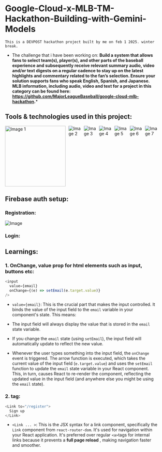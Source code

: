 # Google-Cloud-x-MLB-TM-Hackathon-Building-with-Gemini-Models
``This is a DEVPOST hackathon project built by me on feb 1 2025. winter break.``

- The challenge that i have been working on: **Build a system that allows fans to select team(s), player(s), and other parts of the baseball experience and subsequently receive relevant summary audio, video and/or text digests on a regular cadence to stay up on the latest highlights and commentary related to the fan’s selection. Ensure your solution supports fans who speak English, Spanish, and Japanese. MLB information, including audio, video and text for a project in this category can be found here: https://github.com/MajorLeagueBaseball/google-cloud-mlb-hackathon.***

## Tools & technologies used in this project:

<div style="display: flex; flex-wrap: nowrap; overflow-x: auto; gap: 10px;">
  <img src="https://github.com/user-attachments/assets/11a76217-be59-45dc-9af2-002e7a4a1133" alt="Image 1" style="max-width: 200px; height: 200px;">
  <img src="https://github.com/user-attachments/assets/8e64bf1e-9a73-4b27-b663-87c22af1e161" alt="Image 2" style="max-width: 200px; height: auto;">
  <img src="https://github.com/user-attachments/assets/f58db321-3855-4d8f-acf1-75a1539002a5" alt="Image 3" style="max-width: 200px; height: auto;">
  <img src="https://github.com/user-attachments/assets/91f30d9b-0ec6-4129-9099-f5bc322a5a70" alt="Image 4" style="max-width: 200px; height: auto;">
  <img src="https://github.com/user-attachments/assets/2ef31bdb-6250-4f23-98a3-709341f3f762" alt="Image 5" style="max-width: 200px; height: auto;">
  <img src="https://github.com/user-attachments/assets/76f7b85d-c6a3-4332-bfbf-395dbf4422be" alt="Image 6" style="max-width: 200px; height: auto;">
  <img src="https://github.com/user-attachments/assets/ce15c17b-650b-4e10-9c78-b5129eae3b4b" alt="Image 7" style="max-width: 200px; height: auto;">
  <img src="https://github.com/user-attachments/assets/93d92dc4-6649-468d-a62f-4ea49874164d" alt="Image 8" style="max-width: 200px; height: auto;">
</div>

## Firebase auth setup:
### Registration:

![Image](https://github.com/user-attachments/assets/203ce778-8ab4-4de5-9bf8-3d2ca16a1b6d)

### Login: 


## Learnings:

### 1. OnChange, value prop for html elements such as input, buttons etc: 

```javaScript 
<input
  value={email}
  onChange={(e) => setEmail(e.target.value)}
/>
```
- `value={email}`: This is the crucial part that makes the input controlled.  It binds the value of the input field to the `email` variable in your component's state.  This means:
- The input field will always display the value that is stored in the `email` state variable.
- If you change the `email` state (using `setEmail`), the input field will automatically update to reflect the new value.

- Whenever the user types something into the input field, the `onChange` event is triggered.  The arrow function is executed, which takes the current value of the input field (`e.target.value`) and uses the `setEmail` function to update the `email` state variable in your React component.  This, in turn, causes React to re-render the component, reflecting the updated value in the input field (and anywhere else you might be using the `email` state).

### 2. <Link/> tag: 

```javaScript
<Link to="/register">
  Sign up
</Link>
```

- `<Link ... >`: This is the JSX syntax for a link component, specifically the `Link` component from `react-router-dom`.  It's used for navigation within your React application.  It's preferred over regular `<a>`tags for internal links because it prevents a **full page reload** , making navigation faster and smoother.

